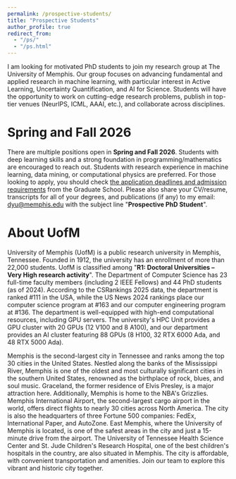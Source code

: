 ```yaml
---
permalink: /prospective-students/
title: "Prospective Students"
author_profile: true
redirect_from: 
  - "/ps/"
  - "/ps.html"
---
```




I am looking for motivated PhD students to join my research group at The University of Memphis. Our group focuses on advancing fundamental and applied research in machine learning, with particular interest in Active Learning, Uncertainty Quantification, and AI for Science. Students will have the opportunity to work on cutting-edge research problems, publish in top-tier venues (NeurIPS, ICML, AAAI, etc.), and collaborate across disciplines.

Spring and Fall 2026
======
There are multiple positions open in **Spring and Fall 2026**. Students with deep learning skills and a strong foundation in programming/mathematics are encouraged to reach out. Students with research experience in machine learning, data mining, or computational physics are preferred. For those looking to apply, you should check [the application deadlines and admission requirements](https://www.memphis.edu/cs/programs/phd_computer_science.php) from the Graduate School. Please also share your CV/resume, transcripts for all of your degrees, and publications (if any) to my email: [dyu@memphis.edu](dyu@memphis/edu) with the subject line "**Prospective PhD Student**". 

About UofM
======

University of Memphis (UofM) is a public research university in Memphis, Tennessee. Founded in 1912, the university has an enrollment of more than 22,000 students. UofM is classified among "**R1: Doctoral Universities – Very High research activity**". The Department of Computer Science has 23 full-time faculty members (including 2 IEEE Fellows) and 44 PhD students (as of 2024). According to the CSRankings 2025 data, the department is ranked #111 in the USA, while the US News 2024 rankings place our computer science program at #163 and our computer engineering program at #136. The department is well-equipped with high-end computational resources, including GPU servers. The university's HPC Unit provides a GPU cluster with 20 GPUs (12 V100 and 8 A100), and our department provides an AI cluster featuring 88 GPUs (8 H100, 32 RTX 6000 Ada, and 48 RTX 5000 Ada).

Memphis is the second-largest city in Tennessee and ranks among the top 30 cities in the United States. Nestled along the banks of the Mississippi River, Memphis is one of the oldest and most culturally significant cities in the southern United States, renowned as the birthplace of rock, blues, and soul music. Graceland, the former residence of Elvis Presley, is a major attraction here. Additionally, Memphis is home to the NBA's Grizzlies. Memphis International Airport, the second-largest cargo airport in the world, offers direct flights to nearly 30 cities across North America. The city is also the headquarters of three Fortune 500 companies: FedEx, International Paper, and AutoZone. East Memphis, where the University of Memphis is located, is one of the safest areas in the city and just a 15-minute drive from the airport. The University of Tennessee Health Science Center and St. Jude Children's Research Hospital, one of the best children's hospitals in the country, are also situated in Memphis. The city is affordable, with convenient transportation and amenities. Join our team to explore this vibrant and historic city together.
